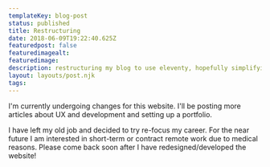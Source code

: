 ```yaml
---
templateKey: blog-post
status: published
title: Restructuring
date: 2018-06-09T19:22:40.625Z
featuredpost: false
featuredimagealt:
featuredimage:
description: restructuring my blog to use eleventy, hopefully simplifying things
layout: layouts/post.njk
tags:
---
```

I'm currently undergoing changes for this website. I'll be posting more articles about UX and development and setting up a portfolio.

I have left my old job and decided to try re-focus my career. For the near future I am interested in short-term or contract remote work due to medical reasons. Please come back soon after I have redesigned/developed the website!

